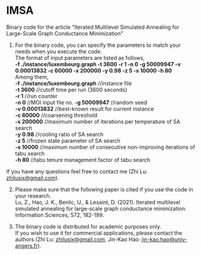 # IMSA
Binary code for the article "Iterated Multilevel Simulated Annealing for Large-Scale Graph Conductance Minimization"

1. For the binary code, you can specify the parameters to match your needs when you execute the code.  
   The format of input parameters are listed as follows,      
   **-f ./instance/luxembourg.graph -t 3600 -r 1 -n 0 -g 50009947 -v 0.00013832 -c 60000 -x 200000 -y 0.98 -z 5 -s 10000 -h 80**    
   Among them,   
   **-f ./instance/luxembourg.graph** //instance file  
   **-t 3600**                        //cutoff time per run (3600 seconds)  
   **-r 1**                           //run counter  
   **-n 0**                           //MOI input file no.
   **-g 50009947**                    //random seed  
   **-v 0.00013832**                  //best-known result for current instance  
   **-c 60000**                       //coarsening threshold  
   **-x 200000**                      //maximum number of iterations per temperature of SA search  
   **-y 0.98**                        //cooling ratio of SA search  
   **-z 5**                           //frozen state parameter of SA search  
   **-s 10000**                       //maximum number of consecutive non-improving iterations of tabu search  
   **-h 80**                          //tabu tenure management factor of tabu search  



  If you have any questions feel free to contact me (Zhi Lu: zhilusix@gmail.com).
  
2. Please make sure that the following paper is cited if you use the code in your research.    
   Lu, Z., Hao, J. K., Benlic, U., & Lesaint, D. (2021). Iterated multilevel simulated annealing for large-scale graph conductance minimization. Information Sciences, 572, 182-199.

3. The binary code is distributed for academic purposes only.    
   If you wish to use it for commercial applications, please contact the authors (Zhi Lu: zhilusix@gmail.com, Jin-Kao Hao: jin-kao.hao@univ-angers.fr).
